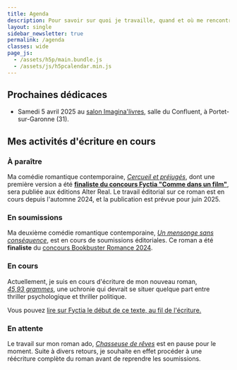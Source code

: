 ```yaml
---
title: Agenda
description: Pour savoir sur quoi je travaille, quand et où me rencontrer (événements, dédicaces...) Voici mon agenda !
layout: single
sidebar_newsletter: true
permalink: /agenda
classes: wide
page_js:
  - /assets/h5p/main.bundle.js
  - /assets/js/h5pcalendar.min.js
---
```


<div id="h5p-publications"></div>

## Prochaines dédicaces

- Samedi 5 avril 2025 au <a href="https://www.instagram.com/p/DBwmr_8uqHz/" target="_blank">salon Imagina'livres</a>, salle du Confluent, à Portet-sur-Garonne (31).
<!-- Dimanche 20 avril 2025 sur le stand des <a href="https://herosdepapierfroisse.fr/editionshpf/" target="_blank">éditions HPF</a> au festival <a href="https://www.instagram.com/p/DBB69SxAtRK/?img_index=1" target="_blank">L'Ouest Hurlant</a>, La Paillette, à Rennes (35).-->


## Mes activités d'écriture en cours

### À paraître

Ma comédie romantique contemporaine, [*Cercueil et préjugés*](/publications/cercueil-et-prejuges), dont une première version a été <a href="https://www.fyctia.com/blog/articles/833" target="_blank">**finaliste du concours Fyctia "Comme dans un film"**</a>, sera publiée aux éditions Alter Real. Le travail éditorial sur ce roman est en cours depuis l'automne 2024, et la publication est prévue pour juin 2025.

### En soumissions

Ma deuxième comédie romantique contemporaine, [*Un mensonge sans conséquence*](/publications/projets-en-cours/#un-mensonge-sans-conséquence), est en cours de soumissions éditoriales.
Ce roman a été **finaliste** du <a href="https://www.instagram.com/p/C8O5XMRqK0P/?img_index=5" target="_blank">concours Bookbuster Romance 2024</a>.

### En cours

Actuellement, je suis en cours d'écriture de mon nouveau roman, [*45,93&nbsp;grammes*](/publications/projets-en-cours/#4593grammes), une uchronie qui devrait se situer quelque part entre thriller psychologique et thriller politique.

Vous pouvez <a href="https://www.fyctia.com/stories/45-93-grammes" target="_blank">lire sur Fyctia le début de ce texte, au fil de l'écriture.</a>

### En attente

Le travail sur mon roman ado, [*Chasseuse de rêves*](/publications/projets-en-cours/#chasseuse-de-r%C3%AAves-titre-provisoire) est en pause pour le moment. Suite à divers retours, je souhaite en effet procéder à une réécriture complète du roman avant de reprendre les soumissions.


